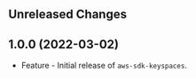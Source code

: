 Unreleased Changes
------------------

1.0.0 (2022-03-02)
------------------

* Feature - Initial release of `aws-sdk-keyspaces`.

